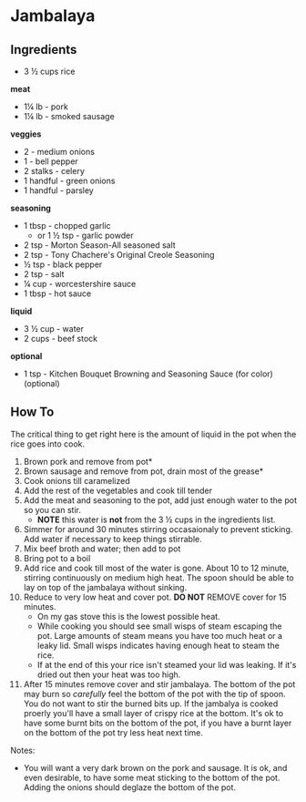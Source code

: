 # Jambalaya

## Ingredients

* 3 ½ cups rice 

**meat**

* 1¼ lb - pork
* 1¼ lb - smoked sausage

**veggies**

* 2 - medium onions
* 1 - bell pepper
* 2 stalks - celery
* 1 handful - green onions
* 1 handful - parsley

**seasoning**

* 1 tbsp - chopped garlic 
  * or 1 ½ tsp - garlic powder
* 2 tsp - Morton Season-All seasoned salt
* 2 tsp - Tony Chachere's Original Creole Seasoning
* ½ tsp - black pepper
* 2 tsp - salt
* ¼ cup - worcestershire sauce 
* 1 tbsp - hot sauce

**liquid**

* 3 ½ cup - water 
* 2 cups - beef stock

**optional**

* 1 tsp - Kitchen Bouquet Browning and Seasoning Sauce (for color) (optional)

## How To

The critical thing to get right here is the amount of liquid in the pot when the rice goes into cook.

1.  Brown pork and remove from pot*
2.  Brown sausage and remove from pot, drain most of the grease*
3.  Cook onions till caramelized
4.  Add the rest of the vegetables and cook till tender
5.  Add the meat and seasoning to the pot, add just enough water to the pot so you can stir.
    * **NOTE** this water is **not** from the 3 ½ cups in the ingredients list.
6.  Simmer for around 30 minutes stirring occasaionaly to prevent sticking.  Add water if necessary to keep things stirrable.
7.  Mix beef broth and water; then add to pot
8.  Bring pot to a boil 
9.  Add rice and cook till most of the water is gone.  About 10 to 12 minute, stirring continuously on medium high heat.  The spoon should be able to lay on top of the jambalaya  without sinking.
10. Reduce to very low heat and cover pot. **DO NOT** REMOVE cover for 15 minutes.
    * On my gas stove this is the lowest possible heat.
    * While cooking you should see small wisps of steam escaping the pot. Large amounts of steam means you have too much heat or a leaky lid. Small wisps indicates having enough heat to steam the rice.
    * If at the end of this your rice isn't steamed your lid was leaking. If it's dried out then your heat was too high.
11. After 15 minutes remove cover and stir jambalaya.  The bottom of the pot may burn so _carefully_ feel the bottom of the pot with the tip of spoon.  You do not want to stir the burned bits up.  If the jambalya is cooked proerly you'll have a small layer of crispy rice at the bottom.  It's ok to have some burnt bits on the bottom of the pot, if you have a burnt layer on the bottom of the pot try less heat next time.   

Notes:
* You will want a very dark brown on the pork and sausage.  It is ok, and even desirable, to have some meat sticking to the bottom of the pot.  Adding the onions should deglaze the bottom of the pot.
